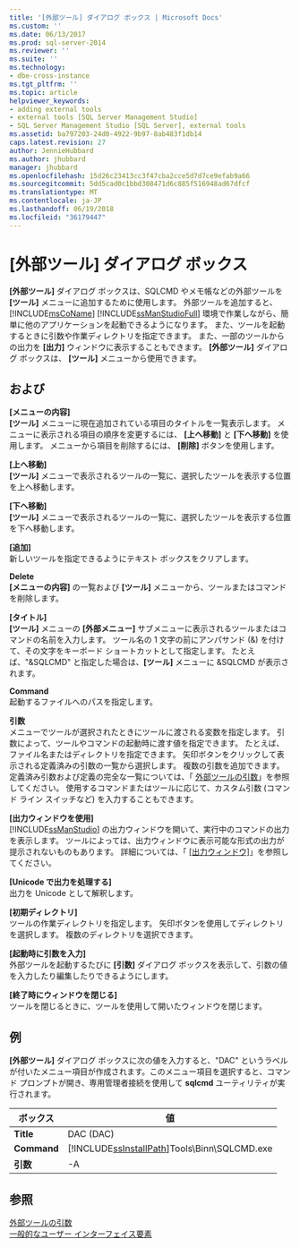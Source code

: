 ```yaml
---
title: '[外部ツール] ダイアログ ボックス | Microsoft Docs'
ms.custom: ''
ms.date: 06/13/2017
ms.prod: sql-server-2014
ms.reviewer: ''
ms.suite: ''
ms.technology:
- dbe-cross-instance
ms.tgt_pltfrm: ''
ms.topic: article
helpviewer_keywords:
- adding external tools
- external tools [SQL Server Management Studio]
- SQL Server Management Studio [SQL Server], external tools
ms.assetid: ba797203-24d0-4922-9b97-8ab483f1db14
caps.latest.revision: 27
author: JennieHubbard
ms.author: jhubbard
manager: jhubbard
ms.openlocfilehash: 15d26c23413cc3f47cba2cce5d7d7ce9efab9a66
ms.sourcegitcommit: 5dd5cad0c1bbd308471d6c885f516948ad67dfcf
ms.translationtype: MT
ms.contentlocale: ja-JP
ms.lasthandoff: 06/19/2018
ms.locfileid: "36179447"
---
```

# <a name="external-tools-dialog-box"></a>[外部ツール] ダイアログ ボックス
  **[外部ツール]** ダイアログ ボックスは、SQLCMD やメモ帳などの外部ツールを **[ツール]** メニューに追加するために使用します。 外部ツールを追加すると、 [!INCLUDE[msCoName](../includes/msconame-md.md)] [!INCLUDE[ssManStudioFull](../includes/ssmanstudiofull-md.md)] 環境で作業しながら、簡単に他のアプリケーションを起動できるようになります。 また、ツールを起動するときに引数や作業ディレクトリを指定できます。 また、一部のツールからの出力を **[出力]** ウィンドウに表示することもできます。 **[外部ツール]** ダイアログ ボックスは、 **[ツール]** メニューから使用できます。  
  
## <a name="options"></a>および  
 **[メニューの内容]**  
 **[ツール]** メニューに現在追加されている項目のタイトルを一覧表示します。 メニューに表示される項目の順序を変更するには、 **[上へ移動]** と **[下へ移動]** を使用します。 メニューから項目を削除するには、 **[削除]** ボタンを使用します。  
  
 **[上へ移動]**  
 **[ツール]** メニューで表示されるツールの一覧に、選択したツールを表示する位置を上へ移動します。  
  
 **[下へ移動]**  
 **[ツール]** メニューで表示されるツールの一覧に、選択したツールを表示する位置を下へ移動します。  
  
 **[追加]**  
 新しいツールを指定できるようにテキスト ボックスをクリアします。  
  
 **Delete**  
 **[メニューの内容]** の一覧および **[ツール]** メニューから、ツールまたはコマンドを削除します。  
  
 **[タイトル]**  
 **[ツール]** メニューの **[外部メニュー]** サブメニューに表示されるツールまたはコマンドの名前を入力します。 ツール名の 1 文字の前にアンパサンド (&) を付けて、その文字をキーボード ショートカットとして指定します。 たとえば、"&SQLCMD" と指定した場合は、**[ツール]** メニューに &SQLCMD が表示されます。  
  
 **Command**  
 起動するファイルへのパスを指定します。  
  
 **引数**  
 メニューでツールが選択されたときにツールに渡される変数を指定します。 引数によって、ツールやコマンドの起動時に渡す値を指定できます。 たとえば、ファイル名またはディレクトリを指定できます。 矢印ボタンをクリックして表示される定義済みの引数の一覧から選択します。 複数の引数を追加できます。 定義済み引数および定義の完全な一覧については、「 [外部ツールの引数](menu-help/external-tools.md)」を参照してください。 使用するコマンドまたはツールに応じて、カスタム引数 (コマンド ライン スイッチなど) を入力することもできます。  
  
 **[出力ウィンドウを使用]**  
 [!INCLUDE[ssManStudio](../includes/ssmanstudio-md.md)] の出力ウィンドウを開いて、実行中のコマンドの出力を表示します。 ツールによっては、出力ウィンドウに表示可能な形式の出力が提示されないものもあります。 詳細については、「 [[出力ウィンドウ]](../relational-databases/scripting/transact-sql-debugger-output-window.md)」を参照してください。  
  
 **[Unicode で出力を処理する]**  
 出力を Unicode として解釈します。  
  
 **[初期ディレクトリ]**  
 ツールの作業ディレクトリを指定します。 矢印ボタンを使用してディレクトリを選択します。 複数のディレクトリを選択できます。  
  
 **[起動時に引数を入力]**  
 外部ツールを起動するたびに **[引数]** ダイアログ ボックスを表示して、引数の値を入力したり編集したりできるようにします。  
  
 **[終了時にウィンドウを閉じる]**  
 ツールを閉じるときに、ツールを使用して開いたウィンドウを閉じます。  
  
## <a name="example"></a>例  
 **[外部ツール]** ダイアログ ボックスに次の値を入力すると、"DAC" というラベルが付いたメニュー項目が作成されます。このメニュー項目を選択すると、コマンド プロンプトが開き、専用管理者接続を使用して **sqlcmd** ユーティリティが実行されます。  
  
|ボックス|値|  
|---------|-----------|  
|**Title**|DAC (DAC)|  
|**Command**|[!INCLUDE[ssInstallPath](../includes/ssinstallpath-md.md)]Tools\Binn\SQLCMD.exe|  
|**引数**|-A|  
  
## <a name="see-also"></a>参照  
 [外部ツールの引数](menu-help/external-tools.md)   
 [一般的なユーザー インターフェイス要素](general-user-interface-elements.md)  
  
  